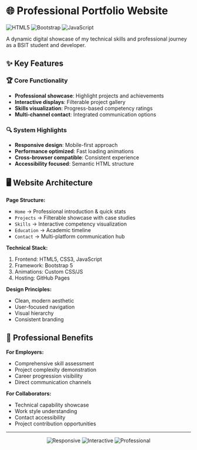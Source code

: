 # 🌐 Professional Portfolio Website

![HTML5](https://img.shields.io/badge/HTML5-E34F26?logo=html5&logoColor=white)
![Bootstrap](https://img.shields.io/badge/Bootstrap-5.0+-7952B3?logo=bootstrap)
![JavaScript](https://img.shields.io/badge/JavaScript-ES6+-F7DF1E?logo=javascript&logoColor=black)

A dynamic digital showcase of my technical skills and professional journey as a BSIT student and developer.

## ✨ Key Features

### 🏆 Core Functionality
- **Professional showcase**: Highlight projects and achievements
- **Interactive displays**: Filterable project gallery
- **Skills visualization**: Progress-based competency ratings
- **Multi-channel contact**: Integrated communication options

### 🔍 System Highlights
- **Responsive design**: Mobile-first approach
- **Performance optimized**: Fast loading animations
- **Cross-browser compatible**: Consistent experience
- **Accessibility focused**: Semantic HTML structure

## 🖥️ Website Architecture

**Page Structure:**
- `Home` → Professional introduction & quick stats
- `Projects` → Filterable showcase with case studies
- `Skills` → Interactive competency visualization
- `Education` → Academic timeline
- `Contact` → Multi-platform communication hub

**Technical Stack:**
1. Frontend: HTML5, CSS3, JavaScript
2. Framework: Bootstrap 5
3. Animations: Custom CSS/JS
4. Hosting: GitHub Pages

**Design Principles:**
- Clean, modern aesthetic
- User-focused navigation
- Visual hierarchy
- Consistent branding

## 🚀 Professional Benefits

**For Employers:**
- Comprehensive skill assessment
- Project complexity demonstration
- Career progression visibility
- Direct communication channels

**For Collaborators:**
- Technical capability showcase
- Work style understanding
- Contact accessibility
- Project contribution opportunities

---

<div align="center">
  <img src="https://img.shields.io/badge/Responsive-✓-blue" alt="Responsive">
  <img src="https://img.shields.io/badge/Interactive-✓-green" alt="Interactive">
  <img src="https://img.shields.io/badge/Professional-✓-orange" alt="Professional">
</div>
